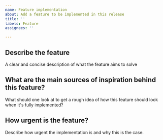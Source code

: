 ```yaml
---
name: Feature implementation
about: Add a feature to be implemented in this release
title: ''
labels: Feature
assignees: ''

---
```


## Describe the feature
A clear and concise description of what the feature aims to solve

## What are the main sources of inspiration behind this feature?
What should one look at to get a rough idea of how this feature should look when it's fully implemented?

## How urgent is the feature?
Describe how urgent the implementation is and why this is the case.
